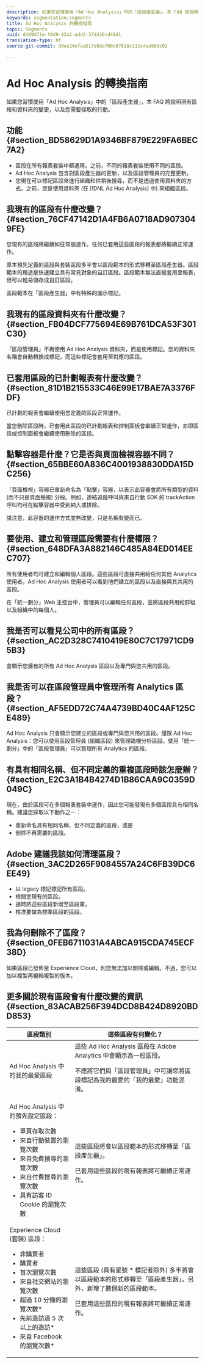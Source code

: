 ```yaml
---
description: 如果您習慣使用「Ad Hoc Analysis」中的「區段產生器」，本 FAQ 將說明現有區段和資料夾的變更，以及您需要採取的行動。
keywords: segmentation;segments
title: Ad Hoc Analysis 的轉換指南
topic: Segments
uuid: d409d71a-f8d9-42a2-add2-37d426cd40d1
translation-type: ht
source-git-commit: 99ee24efaa517e8da700c67818c111c4aa90dc02

---
```



# Ad Hoc Analysis 的轉換指南

如果您習慣使用「Ad Hoc Analysis」中的「區段產生器」，本 FAQ 將說明現有區段和資料夾的變更，以及您需要採取的行動。

## 功能 {#section_BD58629D1A9346BF879E229FA6BEC7A2}

* 區段在所有報表套裝中都通用。之前，不同的報表套裝使用不同的區段。
* Ad Hoc Analysis 包含對區段產生器的更新，以及區段管理員的完整更新。
* 您現在可以標記區段來進行組織和供稍後搜尋，而不是透過使用資料夾的方式。之前，您是使用資料夾 (在 [!DNL Ad Hoc Analysis] 中) 來組織區段。

## 我現有的區段有什麼改變？{#section_76CF47142D1A4FB6A0718AD9073049FE}

您現有的區段將繼續如往常般運作。任何已套用這些區段的報表都將繼續正常運作。

原本預先定義的區段與套裝區段多半會以區段範本的形式移轉至區段產生器。區段範本的用途是快速建立具有常見對象的自訂區段。區段範本無法直接套用至報表，但可以輕易儲存成自訂區段。

區段範本在「區段產生器」中有特殊的圖示標記。

## 我現有的區段資料夾有什麼改變？{#section_FB04DCF775694E69B761DCA53F301C30}

「區段管理員」不再使用 Ad Hoc Analysis 資料夾，而是使用標記。您的資料夾名稱會自動轉換成標記，而這些標記會套用至對應的區段。

## 已套用區段的已計劃報表有什麼改變？{#section_81D1B215533C46E99E17BAE7A3376FDF}

已計劃的報表會繼續使用您定義的區段正常運作。

當您刪除區段時，已套用此區段的已計劃報表和控制面板會繼續正常運作，亦即區段或控制面板會繼續使用刪除的區段。

## 點擊容器是什麼？它是否與頁面檢視容器不同？{#section_65BBE60A836C4001938830DDA15DC256}

「頁面檢視」容器已重新命名為「點擊」容器，以表示此容器會將所有類型的資料 (而不只是頁面檢視) 分段。例如，連結追蹤呼叫與來自行動 SDK 的 trackAction 呼叫均可在點擊容器中受到納入或排除。

請注意，此容器的運作方式並無改變，只是名稱有變而已。

## 要使用、建立和管理區段需要有什麼權限？{#section_648DFA3A882146C485A84ED014EEC707}

所有使用者均可建立和編輯個人區段。這些區段可直接共用給任何其他 Analytics 使用者。Ad Hoc Analysis 使用者可以看到他們建立的區段以及直接與其共用的區段。

在「統一劃分」Web 主控台中，管理員可以編輯任何區段，並將區段共用給群組以及組織中的每個人。

## 我是否可以看見公司中的所有區段？{#section_AC2D328C7410419E80C7C17971CD95B3}

會顯示您擁有的所有 Ad Hoc Analysis 區段以及專門與您共用的區段。

## 我是否可以在區段管理員中管理所有 Analytics 區段？{#section_AF5EDD72C74A4739BD40C4AF125CE489}

Ad Hoc Analysis 只會顯示您建立的區段或專門與您共用的區段。僅限 Ad Hoc Analysis：您可以使用區段管理員 (組織區段) 來管理臨機分析區段。使用「統一劃分」中的「區段管理員」可以管理所有 Analytics 的區段。

## 有具有相同名稱、但不同定義的重複區段時該怎麼辦？{#section_E2C3A1B4B4274D1B86CAA9C0359D049C}

現在，由於區段可在多個報表套裝中運作，因此您可能發現有多個區段具有相同名稱。建議您採取以下動作之一：

* 重新命名具有相同名稱、但不同定義的區段，或是
* 刪除不再需要的區段。

## Adobe 建議我該如何清理區段？{#section_3AC2D265F9084557A24C6FB39DC6EE49}

* 以 legacy 標記標記所有區段。
* 檢閱您現有的區段。
* 適時將這些區段新增至區段庫。
* 核准要做為標準區段的區段。

## 我為何刪除不了區段？{#section_0FEB6711031A4ABCA915CDA745ECF38D}

如果區段已發佈至 Experience Cloud，則您無法加以刪除或編輯。不過，您可以加以複製再編輯複製的版本。

## 更多關於現有區段會有什麼改變的資訊{#section_83ACAB256F394DCD8B424D8920BDD853}

<table id="table_0AE814A64D2A48ABB28402C4303F420E"> 
 <thead> 
  <tr> 
   <th colname="col1" class="entry"> 區段類別 </th> 
   <th colname="col2" class="entry"> 這些區段有何變化？ </th> 
  </tr> 
 </thead>
 <tbody> 
  <tr> 
   <td colname="col1"> Ad Hoc Analysis 中的我的最愛區段 </td> 
   <td colname="col2">這些 Ad Hoc Analysis 區段在 Adobe Analytics 中會顯示為一般區段。 <p>不應將它們與「區段管理員」中可讓您將區段標記為我的最愛的「我的最愛」功能混淆。 </p> </td> 
  </tr> 
  <tr> 
   <td colname="col1">Ad Hoc Analysis 中的預先設定區段： 
    <ul id="ul_BBF3C3F4D41A40AF98DA9DA6D299AD03"> 
     <li id="li_B65A004BDF8743FDABCD3332AEB8A010">單頁存取次數 </li> 
     <li id="li_908CF5F964154C9D9EBBAC2A900DCB49">來自行動裝置的瀏覽次數 </li> 
     <li id="li_4A715F49AA374463B501D731261A3A4C">來自免費搜尋的瀏覽次數 </li> 
     <li id="li_67CE51237EC34FD4B33942BA14584EBF">來自付費搜尋的瀏覽次數 </li> 
     <li id="li_C3820743178A4E9F9E5E5B5C47401DF2">具有訪客 ID Cookie 的瀏覽次數 </li> 
    </ul> </td> 
   <td colname="col2"> <p>這些區段將會以區段範本的形式移轉至「區段產生器」。 </p> <p>已套用這些區段的現有報表將可繼續正常運作。 </p> </td> 
  </tr> 
  <tr> 
   <td colname="col1">Experience Cloud (套裝) 區段： 
    <ul id="ul_6968AFF6DEDA4BC8A7885B07CC1F57DF"> 
     <li id="li_073D9496F0C64AEB855855D01E65C1BA">非購買者 </li> 
     <li id="li_8958FD4272A14E16A9AA08216E8BC573">購買者 </li> 
     <li id="li_1436D7C9651D4AC38E10662DEDDD2B95">首次瀏覽次數 </li> 
     <li id="li_69F42B4F6107407792B0014804A8AF7B">來自社交網站的瀏覽次數 </li> 
     <li id="li_29CA111186BE475C943E9F8450BDE8C8">超過 10 分鐘的瀏覽次數* </li> 
     <li id="li_1FEF207959DC4D2E9FC925DD43177AA0">先前造訪過 5 次以上的造訪* </li> 
     <li id="li_219AB1D4FD7E469C9076A23D2CCC7C2C">來自 Facebook 的瀏覽次數* </li> 
    </ul> </td> 
   <td colname="col2"> <p> 這些區段 (具有星號 * 標記者除外) 多半將會以區段範本的形式移轉至「區段產生器」。另外，新增了數個新的區段範本。 </p> <p>已套用這些區段的現有報表將可繼續正常運作。 </p> </td> 
  </tr> 
 </tbody> 
</table>


